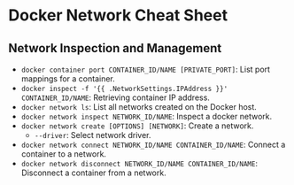 # Docker Network Cheat Sheet

## Network Inspection and Management

- `docker container port CONTAINER_ID/NAME [PRIVATE_PORT]`: List port mappings for a container.
- `docker inspect -f '{{ .NetworkSettings.IPAddress }}' CONTAINER_ID/NAME`: Retrieving container IP address.
- `docker network ls`: List all networks created on the Docker host.
- `docker network inspect NETWORK_ID/NAME`: Inspect a docker network.
- `docker network create [OPTIONS] [NETWORK]`: Create a network.
    - `--driver`: Select network driver.
- `docker network connect NETWORK_ID/NAME CONTAINER_ID/NAME`: Connect a container to a network.
- `docker network disconnect NETWORK_ID/NAME CONTAINER_ID/NAME`: Disconnect a container from a network.

